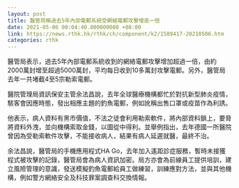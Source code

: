 ```yaml
---
layout: post
title: 醫管局稱過去5年內部電郵系統受網絡電郵攻擊增逾一倍
date: 2021-05-06 00:04:40.000000000 +08:00
link: https://news.rthk.hk/rthk/ch/component/k2/1589417-20210506.htm
categories: rthk
---
```


醫管局表示，過去5年內部電郵系統收到的網絡電郵攻擊增加超過一倍，由約2000萬封增至超過5000萬封，平均每日收到10多萬封攻擊電郵。另外，醫管局去年一共堵截4至5宗勒索電郵。

醫院管理局資訊保安主管余法昌說，去年全球醫療機構都忙於對抗新型肺炎疫情，駭客會因應時態，發出相應主題的釣魚電郵，例如訛稱出售口罩或疫苗作為利誘。

他表示，病人資料有黑市價值，不法之徒會利用勒索軟件，將內部資料鎖上，要脅將資料外洩，並向機構索取金錢，以圖從中得利。並舉例指出，去年德國一所醫院曾因為受勒索軟件攻擊，不能接收病人，結果有病人延遲就醫，最終不治。

余法昌說，醫管局的手機應用程式HA Go，去年加入遙距診症服務，暫時未接獲程式被攻擊的記錄，醫管局會為病人資訊加密。局方亦會為前線員工提供培訓，建立風險管理的意識，發送模擬釣魚電郵給員工做練習，訓練應對方法，並與其他機構，例如警方網絡安全及科技罪案調查科交換情報。
